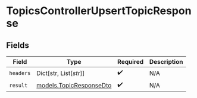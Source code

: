 # TopicsControllerUpsertTopicResponse


## Fields

| Field                                                    | Type                                                     | Required                                                 | Description                                              |
| -------------------------------------------------------- | -------------------------------------------------------- | -------------------------------------------------------- | -------------------------------------------------------- |
| `headers`                                                | Dict[str, List[*str*]]                                   | :heavy_check_mark:                                       | N/A                                                      |
| `result`                                                 | [models.TopicResponseDto](../models/topicresponsedto.md) | :heavy_check_mark:                                       | N/A                                                      |